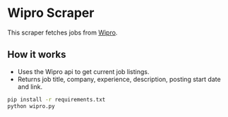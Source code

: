 # Wipro Scraper

This scraper fetches jobs from [Wipro](https://careers.wipro.com/search?searchResultView=LIST&pageNumber=1).

## How it works

- Uses the Wipro api to get current job listings.
- Returns job title, company, experience, description, posting start date and link.

```bash
pip install -r requirements.txt
python wipro.py
```
